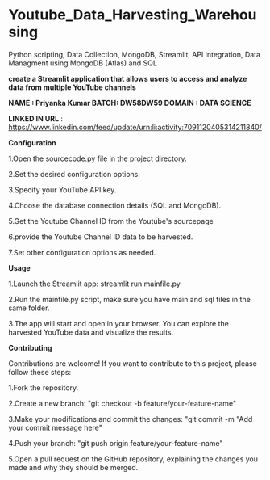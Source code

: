 # Youtube_Data_Harvesting_Warehousing
Python scripting, Data Collection, MongoDB, Streamlit, API integration, Data Managment using MongoDB (Atlas) and SQL

**create a Streamlit application that allows users to access and analyze data from multiple YouTube channels**

**NAME : Priyanka Kumar
BATCH: DW58DW59
DOMAIN : DATA SCIENCE**

**LINKED IN URL** : https://www.linkedin.com/feed/update/urn:li:activity:7091120405314211840/


**Configuration**

1.Open the sourcecode.py file in the project directory.

2.Set the desired configuration options:

3.Specify your YouTube API key.

4.Choose the database connection details (SQL and MongoDB).

5.Get the Youtube Channel ID from the Youtube's sourcepage

6.provide the Youtube Channel ID data to be harvested.

7.Set other configuration options as needed.

**Usage**

1.Launch the Streamlit app: streamlit run mainfile.py

2.Run the mainfile.py script, make sure you have main and sql files in the same folder.

3.The app will start and open in your browser. You can explore the harvested YouTube data and visualize the results.

**Contributing**

Contributions are welcome! If you want to contribute to this project, please follow these steps:

1.Fork the repository.

2.Create a new branch: "git checkout -b feature/your-feature-name"

3.Make your modifications and commit the changes: "git commit -m "Add your commit message here"

4.Push your branch: "git push origin feature/your-feature-name"

5.Open a pull request on the GitHub repository, explaining the changes you made and why they should be merged.
